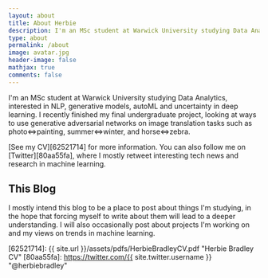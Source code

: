 ```yaml
---
layout: about
title: About Herbie
description: I'm an MSc student at Warwick University studying Data Analytics.
type: about
permalink: /about
image: avatar.jpg
header-image: false
mathjax: true
comments: false
---
```


I'm an MSc student at Warwick University studying Data Analytics, interested in NLP, generative models, autoML and uncertainty in deep learning.
I recently finished my final undergraduate project, looking at ways to use generative adversarial networks on image translation tasks such as photo$\Leftrightarrow$painting,
summer$\Leftrightarrow$winter, and horse$\Leftrightarrow$zebra.

[See my CV][62521714] for more information. You can also follow me on [Twitter][80aa55fa], where I mostly retweet interesting tech news and research in machine learning.

## This Blog

I mostly intend this blog to be a place to post about things I'm studying, in the hope that forcing myself to write about them will lead to a deeper understanding.
I will also occasionally post about projects I'm working on and my views on trends in machine learning.

  [62521714]: {{ site.url }}/assets/pdfs/HerbieBradleyCV.pdf "Herbie Bradley CV"
  [80aa55fa]: https://twitter.com/{{ site.twitter.username }} "@herbiebradley"
